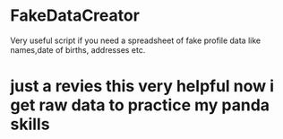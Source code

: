 # FakeDataCreator
Very useful script if you need a spreadsheet of fake profile data like names,date of births, addresses etc.

# just a revies this very helpful now i get raw data to practice my panda skills
